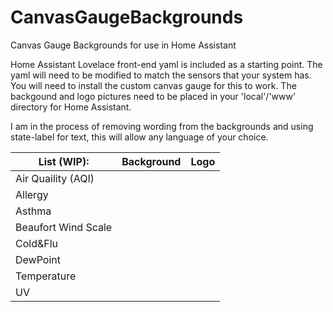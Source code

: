 # CanvasGaugeBackgrounds
Canvas Gauge Backgrounds for use in Home Assistant

Home Assistant Lovelace front-end yaml is included as a starting point.
The yaml will need to be modified to match the sensors that your system has.
You will need to install the custom canvas gauge for this to work.
The backgound and logo pictures need to be placed in your 'local'/'www' directory for Home Assistant.

I am in the process of removing wording from the backgrounds and using state-label for text, this will allow any language of your choice.

| List (WIP):   | Background   | Logo   |
| --- | --- | --- |
| Air Quaility (AQI)   |   |   |
| Allergy   |   |   |
| Asthma   |   |   |
| Beaufort Wind Scale   |   |   |
| Cold&Flu   |   |   |
| DewPoint   |   |   |
| Temperature   |   |   |
| UV   |   |   |
